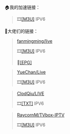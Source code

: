 🏠我的加速链接：

>🎞️[[M3U]](https://mirror.ghproxy.com/https://raw.githubusercontent.com/towerstreet/IPTV-TVBOX/main/iptv.m3u)    IPV6

🎈大佬们的链接：

>[fanmingming/live](https://github.com/fanmingming/live)
>
>🎞️[[M3U]](https://github.com/fanmingming/live/blob/main/tv/m3u/ipv6.m3u)    IPV6
>
>🔗[[EPG]](https://github.com/fanmingming/live/blob/main/e.xml)

>[YueChan/Live](https://github.com/YueChan/Live)
>
>🎞️[[M3U]](https://github.com/YueChan/Live/main/Global.m3u)    IPV6

>[ClodQiu/LIVE](https://github.com/ClodQiu/LIVE)
>
>🎞️[[TXT]](https://github.com/ClodQiu/LIVE/blob/main/IPTV/%E6%B8%AF%E5%8F%B0%E7%A7%92%E5%BC%80.txt)    IPV6

>[RaycornM/TVbox-IPTV](https://github.com/RaycornM/TVbox-IPTV)
>
>🎞️[[M3U]](https://github.com/RaycornM/TVbox-IPTV/blob/main/iptv.m3u)    IPV6
